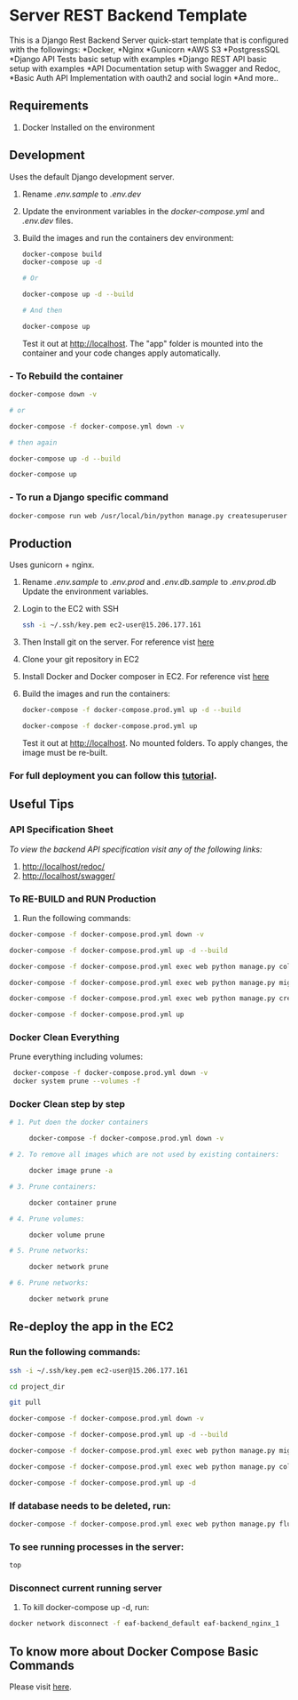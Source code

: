 # Server REST Backend Template
This is a Django Rest Backend Server quick-start template that is configured with the followings:
*Docker, *Nginx *Gunicorn *AWS S3 *PostgressSQL *Django API Tests basic setup with examples *Django REST API basic setup with examples *API Documentation setup with Swagger and Redoc, *Basic Auth API Implementation with oauth2 and social login *And more..

## Requirements

1. Docker Installed on the environment

## Development

Uses the default Django development server.

1. Rename *.env.sample* to *.env.dev*
2. Update the environment variables in the *docker-compose.yml* and *.env.dev* files.
3. Build the images and run the containers dev environment:

    ```sh
    docker-compose build
    docker-compose up -d

    # Or

    docker-compose up -d --build

    # And then

    docker-compose up
    ```

    Test it out at [http://localhost](http://localhost). The "app" folder is mounted into the container and your code changes apply automatically.

### - To Rebuild the container

```sh
docker-compose down -v

# or

docker-compose -f docker-compose.yml down -v

# then again

docker-compose up -d --build

docker-compose up
```

### - To run a Django specific command

```sh
docker-compose run web /usr/local/bin/python manage.py createsuperuser
```

## Production

Uses gunicorn + nginx.

1. Rename *.env.sample* to *.env.prod* and *.env.db.sample* to *.env.prod.db* Update the environment variables.
2. Login to the EC2 with SSH

    ```sh
    ssh -i ~/.ssh/key.pem ec2-user@15.206.177.161
    ```
3. Then Install git on the server. For reference vist [here](https://git-scm.com/book/en/v2/Getting-Started-Installing-Git/)
4. Clone your git repository in EC2
5. Install Docker and Docker composer in EC2. For reference vist [here](https://www.theserverside.com/blog/Coffee-Talk-Java-News-Stories-and-Opinions/How-to-install-Docker-and-docker-compose-on-Ubuntu/)
5. Build the images and run the containers:

    ```sh
    docker-compose -f docker-compose.prod.yml up -d --build

    docker-compose -f docker-compose.prod.yml up
    ```

    Test it out at [http://localhost](http://localhost). No mounted folders. To apply changes, the image must be re-built.
### For full deployment you can follow this [tutorial](https://www.youtube.com/watch?v=3_ZJWlf25bY).
## Useful Tips

### API Specification Sheet

*To view the backend API specification visit any of the following links:*

1. [http://localhost/redoc/](http://localhost/redoc/)
2. [http://localhost/swagger/](http://localhost/swagger/)

### To RE-BUILD and RUN Production

1. Run the following commands:

```sh
docker-compose -f docker-compose.prod.yml down -v

docker-compose -f docker-compose.prod.yml up -d --build

docker-compose -f docker-compose.prod.yml exec web python manage.py collectstatic

docker-compose -f docker-compose.prod.yml exec web python manage.py migrate --noinput

docker-compose -f docker-compose.prod.yml exec web python manage.py createsuperuser

docker-compose -f docker-compose.prod.yml up
```

### Docker Clean Everything

Prune everything including volumes:
```sh
 docker-compose -f docker-compose.prod.yml down -v
 docker system prune --volumes -f
 ```

### Docker Clean step by step
```sh
# 1. Put doen the docker containers

     docker-compose -f docker-compose.prod.yml down -v

# 2. To remove all images which are not used by existing containers:

     docker image prune -a

# 3. Prune containers:

     docker container prune

# 4. Prune volumes:

     docker volume prune

# 5. Prune networks:

     docker network prune

# 6. Prune networks:

     docker network prune
```
## Re-deploy the app in the EC2

### Run the following commands:
```sh
ssh -i ~/.ssh/key.pem ec2-user@15.206.177.161

cd project_dir

git pull

docker-compose -f docker-compose.prod.yml down -v

docker-compose -f docker-compose.prod.yml up -d --build

docker-compose -f docker-compose.prod.yml exec web python manage.py migrate --noinput

docker-compose -f docker-compose.prod.yml exec web python manage.py collectstatic --noinput

docker-compose -f docker-compose.prod.yml up -d
```
### If database needs to be deleted, run:
```sh
docker-compose -f docker-compose.prod.yml exec web python manage.py flush --no-input
```

### To see running processes in the server:
```sh
top
```

### Disconnect current running server

1. To kill docker-compose up -d, run:
```sh
docker network disconnect -f eaf-backend_default eaf-backend_nginx_1
```

## To know more about Docker Compose Basic Commands
Please visit [here](https://gist.github.com/zuhabul/9849069263750e8ca606471b2ddaf9ca).
